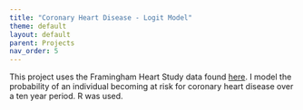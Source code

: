```yaml
---
title: "Coronary Heart Disease - Logit Model"
theme: default
layout: default
parent: Projects
nav_order: 5
---
```


This project uses the Framingham Heart Study data found [here](https://www.kaggle.com/amanajmera1/framingham-heart-study-dataset). I model the probability of an individual becoming at risk for coronary heart disease over a ten year period. R was used.



